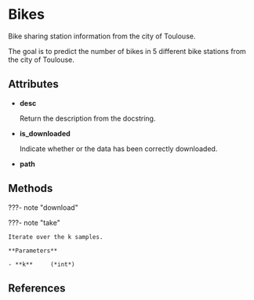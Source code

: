# Bikes

Bike sharing station information from the city of Toulouse.

The goal is to predict the number of bikes in 5 different bike stations from the city of Toulouse.


## Attributes

- **desc**

    Return the description from the docstring.

- **is_downloaded**

    Indicate whether or the data has been correctly downloaded.

- **path**



## Methods

???- note "download"

???- note "take"

    Iterate over the k samples.

    **Parameters**

    - **k**     (*int*)    
    
## References

[^1]: [A short introduction and conclusion to the OpenBikes 2016 Challenge](https://maxhalford.github.io/blog/a-short-introduction-and-conclusion-to-the-openbikes-2016-challenge/)

